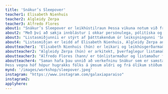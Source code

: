 ```yaml
---
title: 'Snákur’s Sleepover'
teacher1: Elisabeth Nienhuis
teacher2: Algleidy Zerpa
teacher3: Alfredo Flores
about1: "Snákur’s Sleepover er leikhústilraun Þessa vikuna notum við frásagnir okkar, skrif og tónlistarsköpun til að takast á við sársaukafullan raunveruleika heimsins."
about2: "Með því að sækja innblástur í okkar persónulega, pólitíska og ljóðræna sjálf munum við prófa ýmsar skrifæfingar, leikhúsæfingar og söngæfingar. Töfrar okkar felast í því að skapa saman."
about3: "Listasmiðjunnii er stýrt af þátttakendum úr leiksýningunni 'Snákur' sem þróuðu verkið út frá eigin listfengi og reynslu sem hælisleitendur eða flóttamenn. Öll reynsla og hugmyndir eru metnar að verðleikum, sérstaklega þær sem venjulega er ekki hlustað á. Allir eru velkomnir og engin fyrri reynsla er nauðsynleg. "
about4: "Listasmiðjan er leidd af Elisabeth Nienhuis, Algleidy Zerpa and Alfredo Flores."
aboutteacher1: 'Elisabeth Nienhuis (hún) er leikari og leikhúsgerðarmaður sem skapar umfangsmiklar samverustundir með ókunnugum, fjölskyldu og vinum. Hún hefur ástríðu á því að bjóða sjálfið velkomið - inn í allt það sem vantar.'
aboutteacher2: "Algleidy Zerpa (hún) er arkitekt, þverfaglegur listamaður og leikskólastarfsmaður. Hún elskar að skapa tengsl við menn, hljóðbylgjur, krakka, tækni, orð, hafið og steinana - allt það sem umlykur okkur!"
aboutteacher3: "Alfredo Flores (hann/ er tónlistarmaður og listamaður frá Venesúela. Hann hefur reynslu af skiplulagningu viðburða og hátíða til að tjá listir í borginni sinni - hann gefur alltaf sitt besta og orku til að láta hlutina gerast!"
aboutteacher4: "Saman hafa þau unnið að verkefninu Snákur sem er samstarf milli þeirra, Borgarleikhússins og Rauða Krossins. Nú þegar heimurinn þjáist, þurfa mörg okkar að aðlagast nýjum heimkynnum. Snákur fjallar um þrá eftir því að vera félagslega samþykkt (lesist: að tilheyra, að eignast vini, að vera boðin í eitt helvítis party)!
Þess vegna hóf hópur hugrakks fólks á ýmsum aldri og frá ólíkum stöðum að rannsaka hugmyndina um að bjóða sjálft sig velkomið inn í samfélag í stað þess að bíða þess að það gerist sjálfkrafa."
mynd: '/images/workshop/sleepover.jpeg'
instagram: "https://www.instagram.com/galaxiaparaiso"
instagram2:
applyhere: 
---
```

